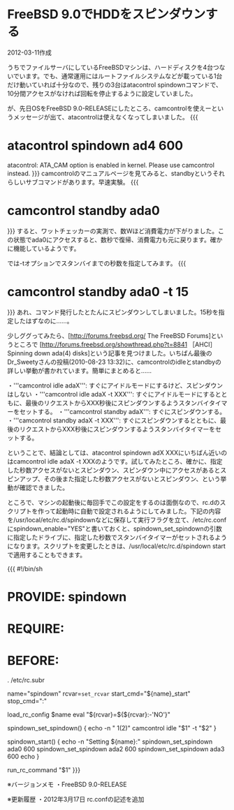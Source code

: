 # FreeBSD 9.0でHDDをスピンダウンする

2012-03-11作成

うちでファイルサーバにしているFreeBSDマシンは、ハードディスクを4台つないでいます。でも、通常運用にはルートファイルシステムなどが載っている1台だけ動いていれば十分なので、残りの3台はatacontrol spindownコマンドで、10分間アクセスがなければ回転を停止するように設定していました。

が、先日OSをFreeBSD 9.0-RELEASEにしたところ、camcontrolを使えーというメッセージが出て、atacontrolは使えなくなってしまいました。
{{{
# atacontrol spindown ad4 600
atacontrol: 
ATA_CAM option is enabled in kernel.
Please use camcontrol instead.
}}}
camcontrolのマニュアルページを見てみると、standbyというそれらしいサブコマンドがあります。早速実験。
{{{
# camcontrol standby ada0
}}}
すると、ワットチェッカーの実測で、数Wほど消費電力が下がりました。この状態でada0にアクセスすると、数秒で復帰、消費電力も元に戻ります。確かに機能しているようです。

では-tオプションでスタンバイまでの秒数を指定してみます。
{{{
# camcontrol standby ada0 -t 15
}}}
あれ、コマンド発行したとたんにスピンダウンしてしまいました。15秒を指定したはずなのに……。

少しググってみたら、[http://forums.freebsd.org/ The FreeBSD Forums]というところで
[http://forums.freebsd.org/showthread.php?t=8841 ［AHCI］Spinning down ada(4) disks]という記事を見つけました。いちばん最後のDr_Sweetyさんの投稿(2010-08-23 13:32)に、camcontrolのidleとstandbyの詳しい挙動が書かれています。簡単にまとめると……

・'''camcontrol idle adaX''': すぐにアイドルモードにするけど、スピンダウンはしない
・'''camcontrol idle adaX -t XXX''': すぐにアイドルモードにするとともに、最後のリクエストからXXX秒後にスピンダウンするようスタンバイタイマーをセットする。
・'''camcontrol standby adaX''': すぐにスピンダウンする。
・'''camcontrol standby adaX -t XXX''': すぐにスピンダウンするとともに、最後のリクエストからXXX秒後にスピンダウンするようスタンバイタイマーをセットする。

ということで、結論としては、atacontrol spindown adX XXXにいちばん近いのはcamcontrol idle adaX -t XXXのようです。試してみたところ、確かに、指定した秒数アクセスがないとスピンダウン、スピンダウン中にアクセスがあるとスピンアップ、その後また指定した秒数アクセスがないとスピンダウン、という挙動が確認できました。

ところで、マシンの起動後に毎回手でこの設定をするのは面倒なので、rc.dのスクリプトを作って起動時に自動で設定されるようにしてみました。下記の内容を/usr/local/etc/rc.d/spindownなどに保存して実行フラグを立て、/etc/rc.confにspindown_enable="YES"と書いておくと、spindown_set_spindownの引数に指定したドライブに、指定した秒数でスタンバイタイマーがセットされるようになります。スクリプトを変更したときは、/usr/local/etc/rc.d/spindown startで適用することもできます。

{{{
#!/bin/sh

# PROVIDE: spindown
# REQUIRE: 
# BEFORE:  

. /etc/rc.subr

name="spindown"
rcvar=`set_rcvar`
start_cmd="${name}_start"
stop_cmd=":"

load_rc_config $name
eval "${rcvar}=\${${rcvar}:-'NO'}"

spindown_set_spindown() {
	echo -n " $1($2)"
	camcontrol idle "$1" -t "$2"
}

spindown_start() {
	echo -n "Setting ${name}:"
	spindown_set_spindown ada0 600
	spindown_set_spindown ada2 600
	spindown_set_spindown ada3 600
	echo
}

run_rc_command "$1"
}}}

※バージョンメモ
・FreeBSD 9.0-RELEASE

※更新履歴
・2012年3月17日 rc.confの記述を追加
